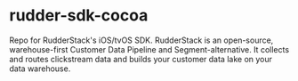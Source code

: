 # rudder-sdk-cocoa
Repo for RudderStack's iOS/tvOS SDK. RudderStack is an open-source, warehouse-first Customer Data Pipeline and Segment-alternative. It collects and routes clickstream data and builds your customer data lake on your data warehouse.
